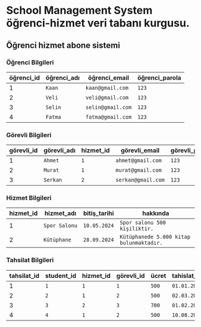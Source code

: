 # School Management System öğrenci-hizmet veri tabanı kurgusu. 
 ## Öğrenci hizmet abone sistemi

 ### Öğrenci  Bilgileri
 
| öğrenci_id   |öğrenci_adı  |öğrenci_email     |öğrenci_parola       |
|------|---------------------|-------------------|-----------------|
|1     |         `Kaan `      |`kaan@gmail.com`   |`123`          |
|2     |         `Veli `      |`veli@gmail.com`   |`123`          |
|3     |         `Selin `      |`selin@gmail.com`   |`123`          |
|4     |         `Fatma `      |`fatma@gmail.com`   |`123`          |


 ### Görevli  Bilgileri
 
| görevli_id  |görevli_adı |hizmet_id   |görevli_email         |görevli_parola      |
|-------|----------------------|----|---------------|------------------------|
|1     |         `Ahmet  `     |`1` |`ahmet@gmail.com`   |`123`          |
|2     |         `Murat  `     |`1` |`murat@gmail.com`   |`123`          |
|3     |         `Serkan  `    |`2` |`serkan@gmail.com`   |`123`          |


 ### Hizmet   Bilgileri
 
| hizmet_id    |hizmet_adı   |bitiş_tarihi |  hakkında   |
|-------|-------------------|---------------|--------------------------------|
|1     |  `Spor Salonu `    |`10.05.2024`   |`Spor salonu 500 kişiliktir.` |
|2     |  `Kütüphane `     |`28.09.2024`   |`Kütüphanede 5.000 kitap bulunmaktadır.` |

 ### Tahsilat  Bilgileri
 
| tahsilat_id  |student_id |hizmet_id| görevli_id  |ücret |tahislat_günü |abone_durum    |
|------|-----------------|--------|---|---------|----------|------------------|
|1     |         `1 `      |`1`            |`1`   |`500`  |`01.01.2024`    |1
|2     |         `2 `      |`1`            |`2`   |`500` |`02.03.2024`     |1
|3     |         `3 `      |`2`            |`3`   |`700`  |`01.02.2024`    |1
|4     |         `4 `      |`1`            |`2`   |`500`  |`10.08.2024`    |1

